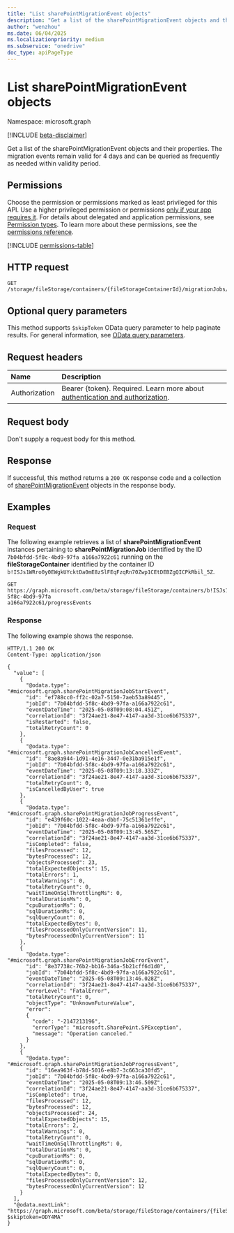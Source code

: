 ```yaml
---
title: "List sharePointMigrationEvent objects"
description: "Get a list of the sharePointMigrationEvent objects and their properties."
author: "wenzhou"
ms.date: 06/04/2025
ms.localizationpriority: medium
ms.subservice: "onedrive"
doc_type: apiPageType
---
```


# List sharePointMigrationEvent objects

Namespace: microsoft.graph

[!INCLUDE [beta-disclaimer](../../includes/beta-disclaimer.md)]

Get a list of the sharePointMigrationEvent objects and their properties. The migration events remain valid for 4 days and can be queried as frequently as needed within validity period.

## Permissions

Choose the permission or permissions marked as least privileged for this API. Use a higher privileged permission or permissions [only if your app requires it](/graph/permissions-overview#best-practices-for-using-microsoft-graph-permissions). For details about delegated and application permissions, see [Permission types](/graph/permissions-overview#permission-types). To learn more about these permissions, see the [permissions reference](/graph/permissions-reference).

<!-- {
  "blockType": "permissions",
  "name": "filestoragecontainer-migrationjob-list-progressevents-permissions"
}
-->
[!INCLUDE [permissions-table](../includes/permissions/filestoragecontainer-migrationjob-list-progressevents-permissions.md)]

## HTTP request

<!-- {
  "blockType": "ignored"
}
-->
``` http
GET /storage/fileStorage/containers/{fileStorageContainerId}/migrationJobs/{migrationJobId}/progressEvents
```

## Optional query parameters

This method supports `$skipToken` OData query parameter to help paginate results. For general information, see [OData query parameters](/graph/query-parameters).

## Request headers

|Name|Description|
|:---|:---|
|Authorization|Bearer {token}. Required. Learn more about [authentication and authorization](/graph/auth/auth-concepts).|

## Request body

Don't supply a request body for this method.

## Response

If successful, this method returns a `200 OK` response code and a collection of [sharePointMigrationEvent](../resources/sharepointmigrationevent.md) objects in the response body.

## Examples

### Request

The following example retrieves a list of **sharePointMigrationEvent** instances pertaining to **sharePointMigrationJob** identified by the ID `7b04bfdd-5f8c-4bd9-97fa
a166a7922c61` running on the **fileStorageContainer** identified by the container ID `b!ISJs1WRro0y0EWgkUYcktDa0mE8zSlFEqFzqRn70Zwp1CEtDEBZgQICPkRbil_5Z`.
<!-- {
  "blockType": "request",
  "name": "list_progressevents"
}
-->
``` http
GET https://graph.microsoft.com/beta/storage/fileStorage/containers/b!ISJs1WRro0y0EWgkUYcktDa0mE8zSlFEqFzqRn70Zwp1CEtDEBZgQICPkRbil_5Z/migrationJobs/7b04bfdd-5f8c-4bd9-97fa
a166a7922c61/progressEvents
```

### Response

The following example shows the response.
<!-- {
  "blockType": "response",
  "truncated": true,
  "@odata.type": "microsoft.graph.sharePointMigrationEvent"
}
-->
``` http
HTTP/1.1 200 OK
Content-Type: application/json

{
  "value": [
    {
      "@odata.type": "#microsoft.graph.sharePointMigrationJobStartEvent",
      "id": "ef788cc0-ff2c-02a7-5150-7aeb53a89445",
      "jobId": "7b04bfdd-5f8c-4bd9-97fa-a166a7922c61",
      "eventDateTime": "2025-05-08T09:08:04.451Z",
      "correlationId": "3f24ae21-8e47-4147-aa3d-31ce6b675337",
      "isRestarted": false,
      "totalRetryCount": 0
    },
    {
      "@odata.type": "#microsoft.graph.sharePointMigrationJobCancelledEvent",
      "id": "8ae8a944-1d91-4e16-3447-0e31ba915e1f",
      "jobId": "7b04bfdd-5f8c-4bd9-97fa-a166a7922c61",
      "eventDateTime": "2025-05-08T09:13:18.333Z",
      "correlationId": "3f24ae21-8e47-4147-aa3d-31ce6b675337",
      "totalRetryCount": 0,
      "isCancelledByUser": true
    },
    {
      "@odata.type": "#microsoft.graph.sharePointMigrationJobProgressEvent",
      "id": "e439f60c-1022-4eaa-dbbf-75c51361effe",
      "jobId": "7b04bfdd-5f8c-4bd9-97fa-a166a7922c61",
      "eventDateTime": "2025-05-08T09:13:45.565Z",
      "correlationId": "3f24ae21-8e47-4147-aa3d-31ce6b675337",
      "isCompleted": false,
      "filesProcessed": 12,
      "bytesProcessed": 12,
      "objectsProcessed": 23,
      "totalExpectedObjects": 15,
      "totalErrors": 1,
      "totalWarnings": 0,
      "totalRetryCount": 0,
      "waitTimeOnSqlThrottlingMs": 0,
      "totalDurationMs": 0,
      "cpuDurationMs": 0,
      "sqlDurationMs": 0,
      "sqlQueryCount": 0,
      "totalExpectedBytes": 0,
      "filesProcessedOnlyCurrentVersion": 11,
      "bytesProcessedOnlyCurrentVersion": 11
    },
    {
      "@odata.type": "#microsoft.graph.sharePointMigrationJobErrorEvent",
      "id": "8e37738c-76b2-bb16-346a-5b21cff6d1d0",
      "jobId": "7b04bfdd-5f8c-4bd9-97fa-a166a7922c61",
      "eventDateTime": "2025-05-08T09:13:46.028Z",
      "correlationId": "3f24ae21-8e47-4147-aa3d-31ce6b675337",
      "errorLevel": "FatalError",
      "totalRetryCount": 0,
      "objectType": "UnknownFutureValue",
      "error": 
      {
        "code": "-2147213196",
        "errorType": "microsoft.SharePoint.SPException",
        "message": "Operation canceled."
      }
    },
    {
      "@odata.type": "#microsoft.graph.sharePointMigrationJobProgressEvent",
      "id": "16ea963f-b78d-5016-e8b7-3c663ca30fd5",
      "jobId": "7b04bfdd-5f8c-4bd9-97fa-a166a7922c61",
      "eventDateTime": "2025-05-08T09:13:46.509Z",
      "correlationId": "3f24ae21-8e47-4147-aa3d-31ce6b675337",
      "isCompleted": true,
      "filesProcessed": 12,
      "bytesProcessed": 12,
      "objectsProcessed": 24,
      "totalExpectedObjects": 15,
      "totalErrors": 2,
      "totalWarnings": 0,
      "totalRetryCount": 0,
      "waitTimeOnSqlThrottlingMs": 0,
      "totalDurationMs": 0,
      "cpuDurationMs": 0,
      "sqlDurationMs": 0,
      "sqlQueryCount": 0,
      "totalExpectedBytes": 0,
      "filesProcessedOnlyCurrentVersion": 12,
      "bytesProcessedOnlyCurrentVersion": 12
    }
  ],
  "@odata.nextLink": "https://graph.microsoft.com/beta/storage/fileStorage/containers/{fileStorageContainerId}/migrationJobs/{migrationJobId}/progressEvents?$skiptoken=ODY4MA"
}
```
